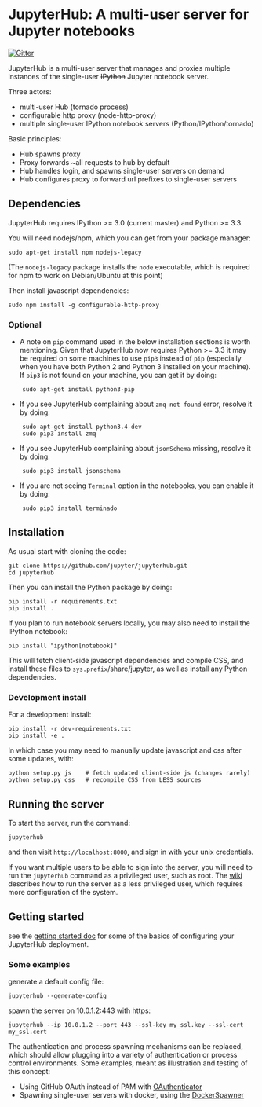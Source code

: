 # JupyterHub: A multi-user server for Jupyter notebooks

[![Gitter](https://badges.gitter.im/Join%20Chat.svg)](https://gitter.im/jupyter/jupyterhub?utm_source=badge&utm_medium=badge)

JupyterHub is a multi-user server that manages and proxies multiple instances of the single-user <del>IPython</del> Jupyter notebook server.

Three actors:

- multi-user Hub (tornado process)
- configurable http proxy (node-http-proxy)
- multiple single-user IPython notebook servers (Python/IPython/tornado)

Basic principles:

- Hub spawns proxy
- Proxy forwards ~all requests to hub by default
- Hub handles login, and spawns single-user servers on demand
- Hub configures proxy to forward url prefixes to single-user servers


## Dependencies

JupyterHub requires IPython >= 3.0 (current master) and Python >= 3.3.

You will need nodejs/npm, which you can get from your package manager:

    sudo apt-get install npm nodejs-legacy

(The `nodejs-legacy` package installs the `node` executable,
which is required for npm to work on Debian/Ubuntu at this point)

Then install javascript dependencies:

    sudo npm install -g configurable-http-proxy

### Optional

- A note on `pip` command used in the below installation sections is worth mentioning. Given that JupyterHub now requires Python >= 3.3 it may be required on some machines to use `pip3` instead of `pip` (especially when you have both Python 2 and Python 3 installed on your machine). 
If `pip3` is not found on your machine, you can get it by doing:
````
    sudo apt-get install python3-pip
````
- If you see JupyterHub complaining about `zmq not found` error, resolve it by doing:
````
    sudo apt-get install python3.4-dev
    sudo pip3 install zmq
````
- If you see JupyterHub complaining about `jsonSchema` missing, resolve it by doing:
````
    sudo pip3 install jsonschema
````
- If you are not seeing `Terminal` option in the notebooks, you can enable it by doing:
````
    sudo pip3 install terminado
````

## Installation

As usual start with cloning the code:

    git clone https://github.com/jupyter/jupyterhub.git
    cd jupyterhub

Then you can install the Python package by doing:

    pip install -r requirements.txt
    pip install .

If you plan to run notebook servers locally, you may also need to install the IPython notebook:

    pip install "ipython[notebook]"


This will fetch client-side javascript dependencies and compile CSS,
and install these files to `sys.prefix`/share/jupyter, as well as
install any Python dependencies.


### Development install

For a development install:

    pip install -r dev-requirements.txt
    pip install -e .

In which case you may need to manually update javascript and css after some updates, with:

    python setup.py js    # fetch updated client-side js (changes rarely)
    python setup.py css   # recompile CSS from LESS sources


## Running the server

To start the server, run the command:

    jupyterhub

and then visit `http://localhost:8000`, and sign in with your unix credentials.

If you want multiple users to be able to sign into the server, you will need to run the
`jupyterhub` command as a privileged user, such as root.
The [wiki](https://github.com/jupyter/jupyterhub/wiki/Using-sudo-to-run-JupyterHub-without-root-privileges) describes how to run the server
as a less privileged user, which requires more configuration of the system.

## Getting started

see the [getting started doc](docs/getting-started.md) for some of the basics of configuring your JupyterHub deployment.

### Some examples

generate a default config file:

    jupyterhub --generate-config

spawn the server on 10.0.1.2:443 with https:

    jupyterhub --ip 10.0.1.2 --port 443 --ssl-key my_ssl.key --ssl-cert my_ssl.cert

The authentication and process spawning mechanisms can be replaced,
which should allow plugging into a variety of authentication or process control environments.
Some examples, meant as illustration and testing of this concept:

- Using GitHub OAuth instead of PAM with [OAuthenticator](https://github.com/jupyter/oauthenticator)
- Spawning single-user servers with docker, using the [DockerSpawner](https://github.com/jupyter/dockerspawner)
